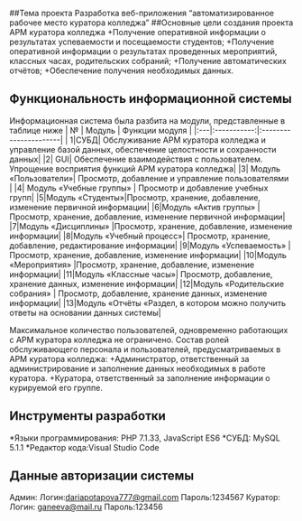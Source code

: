 ##Тема проекта
 Разработка веб-приложения “автоматизированное рабочее место куратора колледжа”
##Основные цели создания проекта АРМ куратора колледжа
+Получение оперативной информации о результатах успеваемости и посещаемости студентов;
+Получение оперативной информации о результатах проведенных мероприятий, классных часах, родительских собраний;
+Получение автоматических отчётов;
+Обеспечение получения необходимых данных.

## Функциональность информационной системы
Информационная система была разбита на модули, представленные в таблице ниже
| № | Модуль | Функции модуля |
|:---|:-----------:|:----------------------|
| 1|СУБД| Обслуживание АРМ куратора колледжа и управление базой данных, обеспечение целостности и сохранности данных|
|2| GUI| Обеспечение взаимодействия с пользователем. Упрощение восприятия функций АРМ куратора колледжа|
|3| Модуль «Пользователи»| Просмотр, добавление и управление пользователями |
|4|  Модуль «Учебные группы» |	Просмотр и добавление учебных групп|
|5|Модуль «Студенты»|Просмотр, хранение, добавление, изменение первичной информации|
|6|Модуль «Актив группы»	|Просмотр, хранение, добавление, изменение первичной информации|
|7|Модуль «Дисциплины»	|Просмотр, хранение, добавление, изменение информации|
|8|Модуль «Учебный процесс»| Просмотр, хранение, добавление, редактирование информации|
|9|Модуль «Успеваемость»	|Просмотр, хранение, добавление, изменение информации|
|10|Модуль «Мероприятия»	|Просмотр, хранение, добавление, изменение информации|
|11|Модуль «Классные часы»| Просмотр, добавление, хранение данных, изменение информации|
|12|Модуль «Родительские собрания» | Просмотр, добавление, хранение данных, изменение информации|
|13|Модуль «Отчёты «Раздел, в котором можно получить ответы на основании данных системы|


Максимальное количество пользователей, одновременно работающих с АРМ куратора колледжа не ограничено. 
Состав ролей обслуживающего персонала и пользователей, предусматриваемых в АРМ куратора колледжа:
+Администратор, ответственный за администрирование и заполнение данных необходимых в работе куратора.
+Куратора, ответственный за заполнение информации о курируемой его группе.

## Инструменты разработки
*Языки программирования: PHP 7.1.33, JavaScript ES6
*СУБД: MySQL 5.1.1
*Редактор кода:Visual Studio Code	


## Данные авторизации системы
Админ: 
Логин:dariapotapova777@gmail.com
Пароль:1234567
Куратор:
Логин: ganeeva@mail.ru
Пароль:123456






 





 
